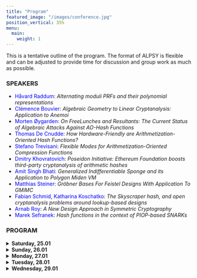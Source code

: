 ```yaml
---
title: "Program"
featured_image: "/images/conference.jpg"
position_vertical: 35%
menu:
  main:
    weight: 1
---
```

This is a tentative outline of the program. The format of ALPSY is flexible and can be adjusted to provide time for discussion and group 
work as much as possible. 

### SPEAKERS
- <span style="color:blue">Håvard Raddum</span>: 
*Alternating moduli PRFs and their polynomial representations* <a href="/alpsy25-pdf/polyMix.pdf"><i class="fa fa-file-pdf-o"></i></a>
- <span style="color:blue">Clémence Bouvier</span>: 
*Algebraic Geometry to Linear Cryptanalysis: Application to Anemoi* <a href="/alpsy25-pdf/Presentation_Clémence.pdf"><i class="fa fa-file-pdf-o"></i></a>
- <span style="color:blue">Morten Øygarden</span>:
*On FreeLunches and Resultants: The Current Status of Algebraic Attacks Against AO-Hash Functions*
- <span style="color:blue">Thomas De Cnudde</span>:
*How Hardware-Friendly are Arithmetization-Oriented Hash Functions?*
- <span style="color:blue">Stefano Trevisani</span>:
*Flexible Modes for Arithmetization-Oriented Compression Functions* <a href="/alpsy25-pdf/stefano-trevisani.pdf"><i class="fa fa-file-pdf-o"></i></a>
- <span style="color:blue">Dmitry Khovratovich</span>:
*Poseidon Initiative: Ethereum Foundation boosts third-party cryptanalysis of arithmetic hashes*
- <span style="color:blue">Amit Singh Bhati</span>: 
*Generalized Indifferentiable Sponge and its Application to Polygon Miden VM*
- <span style="color:blue">Matthias Steiner</span>: 
*Gröbner Bases For Feistel Designs With Application To GMiMC*
- <span style="color:blue">Fabian Schmid, Katharina Koschatko</span>: 
*The Skyscraper hash, and open cryptanalysis problems around lookup-based designs* <a href="/alpsy25-pdf/presentation.pdf"><i class="fa fa-file-pdf-o"></i></a>
- <span style="color:blue">Arnab Roy</span>: 
*A New Design Approach in Symmetric Cryptography* <a href="/alpsy25-pdf/alpsy_gtds.pdf"><i class="fa fa-file-pdf-o"></i></a>
- <span style="color:blue">Marek Sefranek</span>: 
*Hash functions in the context of PIOP-based SNARKs* 


### PROGRAM

<details><summary><b>Saturday, 25.01</b></summary>

##### 17:30 Welcome drink

</details>

<details><summary><b>Sunday, 26.01</b></summary>

##### 9:00 - 9:15 Opening remarks
##### 9:15 - 9:45 Morten Øygarden
##### 9:45 - 10:15 Dmitry Khovratovich
##### 10:30 - 11:00 Coffee break
##### 11:00 - 11:30 Håvard Raddum
##### 11:30 - 12:00 Clémence Bouvier
##### 12:00 - 12:30 Amit Singh Bhati
##### 12:30 - 14:00 Lunch
##### 14:00 - 14:30 Stefano Trevisani
##### 14:30 - 15:00 Fabian Schmid, Katharina Koschatko
##### 15:30 - 16:00 Coffee break
##### 16:00 - 17:00 Group work
##### 19:00 Dinner

</details>

 

<details><summary><b>Monday, 27.01</b></summary>

##### 9:00 - 9:30 Thomas De Cnudde
##### 9:30 - 10:00 Arnab Roy
##### 10:00 - 10:30 Matthias Steiner
##### 10:30 - 11:00 Coffee break
##### 11:00 - 11:30 Marek Sefranek
##### 12:00 - 14:00 Lunch
##### 14:00 - 15:30 Group work
##### 15:30 - 16:00 Coffee break
##### 16:00 - 17:00 Group work
##### 19:00 Dinner

</details>

<details><summary><b>Tuesday, 28.01</b></summary>

##### 9:00 - 10:30 Group work
##### 10:30 - 11:00 Coffee break
##### 11:00 - 12:30 Group work 
##### 12:30 - 14:00 Lunch
##### 14:00 - 15:30 Group work
##### 15:50 Social event 
##### 19:00 Dinner

</details>


<details><summary><b>Wednesday, 29.01</b></summary>


##### 9:00 - 10:30 Group work
##### 10:30 - 11:00 Coffee break
##### 11:30 - 13:00 Presentation of results 
##### 13:00 - 14:00 Lunch and adjourn


</details>

 





